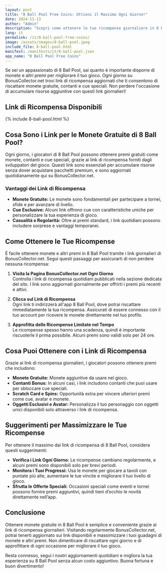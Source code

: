 ```yaml
---
layout: post
title: "8 Ball Pool Free Coins: Ottieni il Massimo Ogni Giorno!"
date: 2024-11-13
author: "Admin"
description: "Scopri come ottenere le tue ricompense giornaliere in 8 Ball Pool con i link gratuiti per monete e altri premi."
lang: it
permalink: /it/8-ball-pool-free-coins/
image: /assets/images/8-ball-pool.jpeg
include_file: 8-ball-pool.html
manifest: /manifests/it/8-ball-pool.json
app_name: "8 Ball Pool Free Coins"
---
```


Se sei un appassionato di 8 Ball Pool, sai quanto è importante disporre di monete e altri premi per migliorare il tuo gioco. Ogni giorno su BonusCollector.net trovi link di ricompensa aggiornati che ti consentono di riscattare monete gratuite, contanti e cue speciali. Non perdere l'occasione di accumulare risorse aggiuntive con questi link giornalieri!

## Link di Ricompensa Disponibili

{% include 8-ball-pool.html %}

## Cosa Sono i Link per le Monete Gratuite di 8 Ball Pool?

Ogni giorno, i giocatori di 8 Ball Pool possono ottenere premi gratuiti come monete, contanti e cue speciali, grazie ai link di ricompensa forniti dagli sviluppatori del gioco. Questi link sono essenziali per accumulare risorse senza dover acquistare pacchetti premium, e sono aggiornati quotidianamente qui su BonusCollector.net.

### Vantaggi dei Link di Ricompensa

- **Monete Gratuite:** Le monete sono fondamentali per partecipare a tornei, sfide e per avanzare di livello.
- **Cue Esclusive:** Alcuni link offrono cue con caratteristiche uniche per personalizzare la tua esperienza di gioco.
- **Casualità e Regolarità:** Oltre ai premi standard, i link quotidiani possono includere sorprese e vantaggi temporanei.

## Come Ottenere le Tue Ricompense

È facile ottenere monete e altri premi in 8 Ball Pool tramite i link giornalieri di BonusCollector.net. Segui questi passaggi per assicurarti di non perdere nessuna ricompensa:

1. **Visita la Pagina BonusCollector.net Ogni Giorno**  
   Controlla i link di ricompensa quotidiani pubblicati nella sezione dedicata del sito. I link sono aggiornati giornalmente per offrirti i premi più recenti e attivi.

2. **Clicca sul Link di Ricompensa**  
   Ogni link ti indirizzerà all'app 8 Ball Pool, dove potrai riscattare immediatamente la tua ricompensa. Assicurati di essere connesso con il tuo account per ricevere le monete direttamente nel tuo profilo.

3. **Approfitta delle Ricompense Limitate nel Tempo**  
   Le ricompense spesso hanno una scadenza, quindi è importante riscuoterle il prima possibile. Alcuni premi sono validi solo per 24 ore.

## Cosa Puoi Ottenere con i Link di Ricompensa

Grazie ai link di ricompensa giornalieri, i giocatori possono ottenere premi che includono:

- **Monete Gratuite:** Monete aggiuntive da usare nel gioco.
- **Contanti Bonus:** In alcuni casi, i link includono contanti che puoi usare per sbloccare cue speciali.
- **Scratch Card e Spins:** Opportunità extra per vincere ulteriori premi come cue, avatar e monete.
- **Oggetti Esclusivi e Avatar:** Personalizza il tuo personaggio con oggetti unici disponibili solo attraverso i link di ricompensa.

## Suggerimenti per Massimizzare le Tue Ricompense

Per ottenere il massimo dai link di ricompensa di 8 Ball Pool, considera questi suggerimenti:

- **Verifica i Link Ogni Giorno:** Le ricompense cambiano regolarmente, e alcuni premi sono disponibili solo per brevi periodi.
- **Monitora i Tuoi Progressi:** Usa le monete per giocare a tavoli con puntate più alte, aumentare le tue vincite e migliorare il tuo livello di gioco.
- **Sfrutta le Offerte Speciali:** Occasioni speciali come eventi e tornei possono fornire premi aggiuntivi, quindi tieni d’occhio le novità direttamente nell’app.

## Conclusione

Ottenere monete gratuite in 8 Ball Pool è semplice e conveniente grazie ai link di ricompensa giornalieri. Visitando regolarmente BonusCollector.net, potrai tenerti aggiornato sui link disponibili e massimizzare i tuoi guadagni di monete e altri premi. Non dimenticare di riscattare ogni giorno e di approfittare di ogni occasione per migliorare il tuo gioco.

Resta connesso, segui i nostri aggiornamenti quotidiani e migliora la tua esperienza su 8 Ball Pool senza alcun costo aggiuntivo. Buona fortuna e buon divertimento!